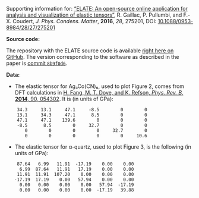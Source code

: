 Supporting information for: [“ELATE: An open-source online application for analysis and visualization of elastic tensors”](https://doi.org/10.1088/0953-8984/28/27/275201), R. Gaillac, P. Pullumbi, and F.-X. Coudert, _J. Phys. Condens. Matter_, **2016**, _28_, 275201, DOI: [10.1088/0953-8984/28/27/275201](https://doi.org/10.1088/0953-8984/28/27/275201)


**Source code:**

The repository with the ELATE source code is available [right here on GitHub](https://github.com/fxcoudert/elate). The version corresponding to the software as described in the paper is [commit  `8b9f0d6`](https://github.com/fxcoudert/elate/tree/8b9f0d6cf7e8bcf6a93c6968d964f1cc494ef7e7).


**Data:**

- The elastic tensor for Ag₃Co(CN)₆, used to plot Figure 2, comes from DFT calculations in [H. Fang, M. T. Dove, and K. Refson, _Phys. Rev. B_, **2014**, 90, 054302](https://doi.org/10.1103/PhysRevB.90.054302). It is (in units of GPa):
```
    34.3     13.1     47.1     -8.5        0        0  
    13.1     34.3     47.1      8.5        0        0  
    47.1     47.1    139.6        0        0        0  
    -8.5      8.5        0     32.7        0        0  
       0        0        0        0     32.7        0  
       0        0        0        0        0     10.6  
```

- The elastic tensor for α-quartz, used to plot Figure 3, is the following (in units of GPa):
```
    87.64   6.99   11.91  -17.19    0.00    0.00
     6.99  87.64   11.91   17.19    0.00    0.00
    11.91  11.91  107.20    0.00    0.00    0.00
   -17.19  17.19    0.00   57.94    0.00    0.00
     0.00   0.00    0.00    0.00   57.94  -17.19
     0.00   0.00    0.00    0.00  -17.19   39.88
```
